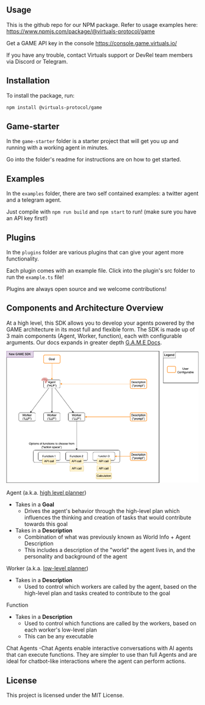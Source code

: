 ## Usage

This is the github repo for our NPM package. Refer to usage examples here: https://www.npmjs.com/package/@virtuals-protocol/game

Get a GAME API key in the console https://console.game.virtuals.io/

If you have any trouble, contact Virtuals support or DevRel team members via Discord or Telegram.

## Installation

To install the package, run:

```bash
npm install @virtuals-protocol/game
```

## Game-starter

In the `game-starter` folder is a starter project that will get you up and running with a working agent in minutes.

Go into the folder's readme for instructions are on how to get started.

## Examples

In the `examples` folder, there are two self contained examples: a twitter agent and a telegram agent.

Just compile with `npm run build` and `npm start` to run! (make sure you have an API key first!)

## Plugins

In the `plugins` folder are various plugins that can give your agent more functionality.

Each plugin comes with an example file. Click into the plugin's src folder to run the `example.ts` file!

Plugins are always open source and we welcome contributions!

## Components and Architecture Overview

At a high level, this SDK allows you to develop your agents powered by the GAME architecture in its most full and flexible form. The SDK is made up of 3 main components (Agent, Worker, function), each with configurable arguments. Our docs expands in greater depth [G.A.M.E Docs](https://docs.game.virtuals.io/game-sdk).

![New SDK visual](docs/imgs/new_sdk_visual.png)

Agent (a.k.a. [high level planner](https://docs.game.virtuals.io/game-cloud#high-level-planner-context))

- Takes in a <b>Goal</b>
  - Drives the agent's behavior through the high-level plan which influences the thinking and creation of tasks that would contribute towards this goal
- Takes in a <b>Description</b>
  - Combination of what was previously known as World Info + Agent Description
  - This includes a description of the "world" the agent lives in, and the personality and background of the agent

Worker (a.k.a. [low-level planner](https://docs.game.virtuals.io/game-cloud#low-level-planner-context))

- Takes in a <b>Description</b>
  - Used to control which workers are called by the agent, based on the high-level plan and tasks created to contribute to the goal

Function

- Takes in a <b>Description</b>
  - Used to control which functions are called by the workers, based on each worker's low-level plan
  - This can be any executable

Chat Agents
-Chat Agents enable interactive conversations with AI agents that can execute functions. They are simpler to use than full Agents and are ideal for chatbot-like interactions where the agent can perform actions.

## License

This project is licensed under the MIT License.

